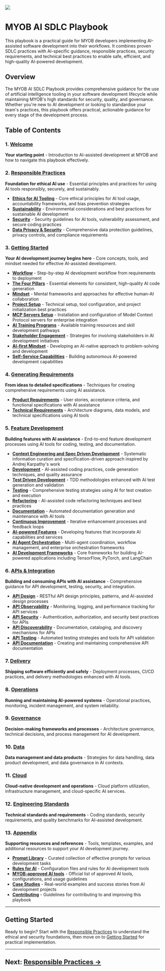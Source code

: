 
![](assets/myob-banner.png)

# MYOB AI SDLC Playbook

This playbook is a practical guide for MYOB developers implementing AI-assisted software development into their workflows. It combines proven SDLC practices with AI-specific guidance, responsible practices, security requirements, and technical best practices to enable safe, efficient, and high-quality AI-powered development.

## Overview

The MYOB AI SDLC Playbook provides comprehensive guidance for the use of artificial intelligence tooling in your software development lifecycle while maintaining MYOB's high standards for security, quality, and governance. Whether you're new to AI development or looking to standardise your team's practices, this playbook offers practical, actionable guidance for every stage of the development process.

## Table of Contents

### 1. [Welcome](README.md)
**Your starting point** - Introduction to AI-assisted development at MYOB and how to navigate this playbook effectively.

### 2. [Responsible Practices](pages/responsible-practices/README.md)
**Foundation for ethical AI use** - Essential principles and practices for using AI tools responsibly, securely, and sustainably.

- **[Ethics for AI Tooling](pages/responsible-practices/ethics.md)** - Core ethical principles for AI tool usage, accountability frameworks, and bias prevention strategies
- **[Sustainability](pages/responsible-practices/sustainability.md)** - Environmental considerations and best practices for sustainable AI development
- **[Security](pages/responsible-practices/security.md)** - Security guidelines for AI tools, vulnerability assessment, and secure coding practices
- **[Data Privacy & Security](pages/responsible-practices/data-privacy-security.md)** - Comprehensive data protection guidelines, privacy controls, and compliance requirements

### 3. [Getting Started](pages/getting-started/README.md)
**Your AI development journey begins here** - Core concepts, tools, and mindset needed for effective AI-assisted development.

- **[Workflow](pages/getting-started/workflow.md)** - Step-by-step AI development workflow from requirements to deployment
- **[The Four Pillars](pages/getting-started/the-four-pillars.md)** - Essential elements for consistent, high-quality AI code generation
- **[Mindset](pages/getting-started/ai-working-mindset.md)** - Mental frameworks and approaches for effective human-AI collaboration
- **[Project Setup](pages/getting-started/project-setup.md)** - Technical setup, tool configuration, and project initialization best practices
- **[MCP Servers Setup](pages/getting-started/mcp-servers-setup.md)** - Installation and configuration of Model Context Protocol servers for enterprise integration
- **[AI Training Programs](pages/getting-started/ai-training-programs.md)** - Available training resources and skill development pathways
- **[Stakeholder Engagement](pages/getting-started/stakeholder-engagement.md)** - Strategies for involving stakeholders in AI development initiatives
- **[AI-first Mindset](pages/getting-started/ai-first-mindset.md)** - Developing an AI-native approach to problem-solving and development
- **[Self-Service Capabilities](pages/getting-started/self-service-capabilities.md)** - Building autonomous AI-powered development capabilities

### 4. [Generating Requirements](pages/generating-requirements/README.md)
**From ideas to detailed specifications** - Techniques for creating comprehensive requirements using AI assistance.

- **[Product Requirements](pages/generating-requirements/product-requirements.md)** - User stories, acceptance criteria, and functional specifications with AI assistance
- **[Technical Requirements](pages/generating-requirements/technical-requirements.md)** - Architecture diagrams, data models, and technical specifications using AI tools

### 5. [Feature Development](pages/feature-development/README.md)
**Building features with AI assistance** - End-to-end feature development processes using AI tools for coding, testing, and documentation.

- **[Context Engineering and Spec Driven Development](pages/feature-development/context-engineering-spec-driven-development.md)** - Systematic information curation and specification-driven approach inspired by Andrej Karpathy's work
- **[Development](pages/feature-development/development.md)** - AI-assisted coding practices, code generation techniques, and quality assurance
- **[Test Driven Development](pages/feature-development/test-driven-development.md)** - TDD methodologies enhanced with AI test generation and validation
- **[Testing](pages/feature-development/testing.md)** - Comprehensive testing strategies using AI for test creation and execution
- **[Refactoring](pages/feature-development/refactoring.md)** - AI-assisted code refactoring techniques and best practices
- **[Documentation](pages/feature-development/documentation.md)** - Automated documentation generation and maintenance with AI tools
- **[Continuous Improvement](pages/feature-development/continuous-improvement.md)** - Iterative enhancement processes and feedback loops
- **[AI-powered Features](pages/feature-development/ai-powered-features.md)** - Developing features that incorporate AI capabilities and services
- **[AI Agent Orchestration](pages/feature-development/ai-agent-orchestration.md)** - Multi-agent coordination, workflow management, and enterprise orchestration frameworks
- **[AI Development Frameworks](pages/feature-development/ai-development-frameworks.md)** - Core frameworks for building AI-powered applications including TensorFlow, PyTorch, and LangChain

### 6. [APIs & Integration](pages/apis/README.md)
**Building and consuming APIs with AI assistance** - Comprehensive guidance for API development, testing, security, and integration.

- **[API Design](pages/apis/api-design/README.md)** - RESTful API design principles, patterns, and AI-assisted design processes
- **[API Observability](pages/apis/api-observability/README.md)** - Monitoring, logging, and performance tracking for API services
- **[API Security](pages/apis/api-security/README.md)** - Authentication, authorization, and security best practices for APIs
- **[API Discoverability](pages/apis/api-discoverability/README.md)** - Documentation, cataloging, and discovery mechanisms for APIs
- **[API Testing](pages/apis/api-testing.md)** - Automated testing strategies and tools for API validation
- **[API Documentation](pages/apis/documentation.md)** - Creating and maintaining comprehensive API documentation

### 7. [Delivery](pages/delivery/README.md)
**Shipping software efficiently and safely** - Deployment processes, CI/CD practices, and delivery methodologies enhanced with AI tools.

### 8. [Operations](pages/operations/README.md)
**Running and maintaining AI-powered systems** - Operational practices, monitoring, incident management, and system reliability.

### 9. [Governance](pages/governance/README.md)
**Decision-making frameworks and processes** - Architecture governance, technical decisions, and process management for AI development.

### 10. [Data](pages/data/README.md)
**Data management and data products** - Strategies for data handling, data product development, and data governance in AI contexts.

### 11. [Cloud](pages/cloud/README.md)
**Cloud-native development and operations** - Cloud platform utilization, infrastructure management, and cloud-specific AI services.

### 12. [Engineering Standards](pages/standards/README.md)
**Technical standards and requirements** - Coding standards, security requirements, and quality benchmarks for AI-assisted development.

### 13. [Appendix](pages/appendix/README.md)
**Supporting resources and references** - Tools, templates, examples, and additional resources to support your AI development journey.

- **[Prompt Library](pages/appendix/prompt-library/README.md)** - Curated collection of effective prompts for various development tasks
- **[Rules for AI](pages/appendix/rules-for-ai/README.md)** - Configuration files and rules for AI development tools
- **[MYOB‑approved AI tools](pages/appendix/MYOB-approved-tools.md)** - Official list of approved AI tools, configurations, and usage guidelines
- **[Case Studies](pages/appendix/case-studies.md)** - Real-world examples and success stories from AI development projects
- **[Contributing](pages/appendix/CONTRIBUTING.md)** - Guidelines for contributing to and improving this playbook

---

## Getting Started

Ready to begin? Start with the [Responsible Practices](pages/responsible-practices/README.md) to understand the ethical and security foundations, then move on to [Getting Started](pages/getting-started/README.md) for practical implementation.

---
**Next:** [Responsible Practices →](pages/responsible-practices/README.md)
---
